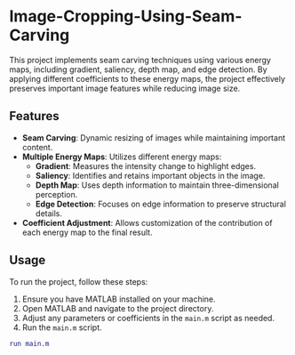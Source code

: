 # Image-Cropping-Using-Seam-Carving

This project implements seam carving techniques using various energy maps, including gradient, saliency, depth map, and edge detection. By applying different coefficients to these energy maps, the project effectively preserves important image features while reducing image size.

## Features

- **Seam Carving**: Dynamic resizing of images while maintaining important content.
- **Multiple Energy Maps**: Utilizes different energy maps:
  - **Gradient**: Measures the intensity change to highlight edges.
  - **Saliency**: Identifies and retains important objects in the image.
  - **Depth Map**: Uses depth information to maintain three-dimensional perception.
  - **Edge Detection**: Focuses on edge information to preserve structural details.
- **Coefficient Adjustment**: Allows customization of the contribution of each energy map to the final result.

## Usage

To run the project, follow these steps:

1. Ensure you have MATLAB installed on your machine.
2. Open MATLAB and navigate to the project directory.
3. Adjust any parameters or coefficients in the `main.m` script as needed.
4. Run the `main.m` script.

```matlab
run main.m
